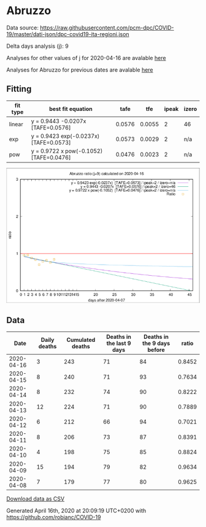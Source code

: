 # Abruzzo

Data source: https://raw.githubusercontent.com/pcm-dpc/COVID-19/master/dati-json/dpc-covid19-ita-regioni.json

Delta days analysis (j): 9

Analyses for other values of j for 2020-04-16 are avalable [here](../2020-04-16/README.md)

Analyses for Abruzzo for previous dates are avalable [here](../README.md)

## Fitting 
|fit type|best fit equation|tafe|tfe|ipeak|izero|
|-------|-----|--------|------|---|---|
|linear|y = 0.9443 -0.0207x  [TAFE=0.0576]|0.0576|0.0055|2|46|
|exp|y = 0.9423 exp(-0.0237x)  [TAFE=0.0573]|0.0573|0.0029|2|n/a|
|pow|y = 0.9722 x pow(-0.1052)  [TAFE=0.0476]|0.0476|0.0023|2|n/a|

![Plot](COVID-19_abruzzo_j9_2020-04-16.png)

## Data
|Date|Daily deaths|Cumulated deaths|Deaths in the last 9 days|Deaths in the 9 days before|ratio|
|----|----------|-----------|-------|--------------------|-----|
|2020-04-16|3|243|71|84|0.8452|
|2020-04-15|8|240|71|93|0.7634|
|2020-04-14|8|232|74|90|0.8222|
|2020-04-13|12|224|71|90|0.7889|
|2020-04-12|6|212|66|94|0.7021|
|2020-04-11|8|206|73|87|0.8391|
|2020-04-10|4|198|75|85|0.8824|
|2020-04-09|15|194|79|82|0.9634|
|2020-04-08|7|179|77|80|0.9625|

[Download data as CSV](COVID-19_abruzzo_j9_2020-04-16.csv)

Generated April 16th, 2020 at 20:09:19 UTC+0200 with https://github.com/robianc/COVID-19
